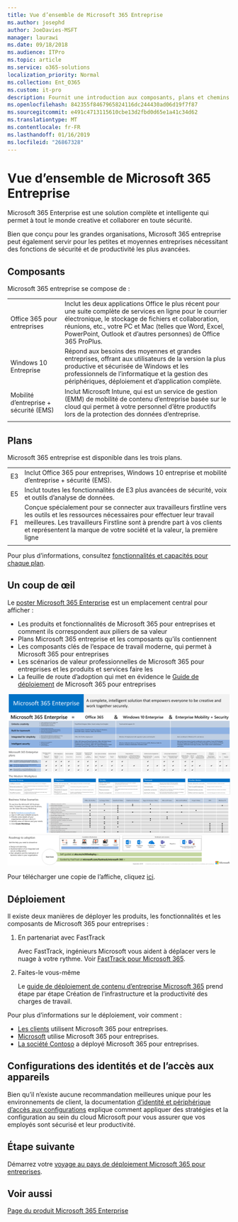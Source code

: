 ```yaml
---
title: Vue d’ensemble de Microsoft 365 Entreprise
ms.author: josephd
author: JoeDavies-MSFT
manager: laurawi
ms.date: 09/18/2018
ms.audience: ITPro
ms.topic: article
ms.service: o365-solutions
localization_priority: Normal
ms.collection: Ent_O365
ms.custom: it-pro
description: Fournit une introduction aux composants, plans et chemins de déploiement Microsoft 365 entreprise.
ms.openlocfilehash: 842355f8467965824116dc244430ad06d19f7f87
ms.sourcegitcommit: e491c4713115610cbe13d2fbd0d65e1a41c34d62
ms.translationtype: MT
ms.contentlocale: fr-FR
ms.lasthandoff: 01/16/2019
ms.locfileid: "26867328"
---
```

# <a name="microsoft-365-enterprise-overview"></a>Vue d’ensemble de Microsoft 365 Entreprise

Microsoft 365 Enterprise est une solution complète et intelligente qui permet à tout le monde creative et collaborer en toute sécurité. 

Bien que conçu pour les grandes organisations, Microsoft 365 entreprise peut également servir pour les petites et moyennes entreprises nécessitant des fonctions de sécurité et de productivité les plus avancées. 

## <a name="components"></a>Composants

Microsoft 365 entreprise se compose de :

|||
|:-------|:-----|
| Office 365 pour entreprises | Inclut les deux applications Office le plus récent pour une suite complète de services en ligne pour le courrier électronique, le stockage de fichiers et collaboration, réunions, etc., votre PC et Mac (telles que Word, Excel, PowerPoint, Outlook et d’autres personnes) de Office 365 ProPlus. |
| Windows 10 Entreprise | Répond aux besoins des moyennes et grandes entreprises, offrant aux utilisateurs de la version la plus productive et sécurisée de Windows et les professionnels de l’informatique et la gestion des périphériques, déploiement et d’application complète. |
| Mobilité d’entreprise + sécurité (EMS) | Inclut Microsoft Intune, qui est un service de gestion (EMM) de mobilité de contenu d’entreprise basée sur le cloud qui permet à votre personnel d’être productifs lors de la protection des données d’entreprise. |
|||

## <a name="plans"></a>Plans

Microsoft 365 entreprise est disponible dans les trois plans.

|||
|:-------|:-----|
| E3 | Inclut Office 365 pour entreprises, Windows 10 entreprise et mobilité d’entreprise + sécurité (EMS). |
| E5 | Inclut toutes les fonctionnalités de E3 plus avancées de sécurité, voix et outils d’analyse de données. |
| F1 | Conçue spécialement pour se connecter aux travailleurs firstline vers les outils et les ressources nécessaires pour effectuer leur travail meilleures. Les travailleurs Firstline sont à prendre part à vos clients et représentent la marque de votre société et la valeur, la première ligne |
|||

Pour plus d’informations, consultez [fonctionnalités et capacités pour chaque plan](https://www.microsoft.com/microsoft-365/compare-all-microsoft-365-plans).

## <a name="at-a-glance"></a>Un coup de œil

Le [poster Microsoft 365 Enterprise](http://aka.ms/m365eposter) est un emplacement central pour afficher :

- Les produits et fonctionnalités de Microsoft 365 pour entreprises et comment ils correspondent aux piliers de sa valeur
- Plans Microsoft 365 entreprise et les composants qu’ils contiennent 
- Les composants clés de l’espace de travail moderne, qui permet à Microsoft 365 pour entreprises
- Les scénarios de valeur professionnelles de Microsoft 365 pour entreprises et les produits et services faire les
- La feuille de route d’adoption qui met en évidence le [Guide de déploiement](deploy-microsoft-365-enterprise.md) de Microsoft 365 pour entreprises

![](./media/m365-poster/m365e-poster.png)

Pour télécharger une copie de l’affiche, cliquez [ici](https://github.com/MicrosoftDocs/microsoft-365-docs/raw/public/microsoft-365/enterprise/media/Microsoft365Enterprise.pdf).

## <a name="deploying"></a>Déploiement

Il existe deux manières de déployer les produits, les fonctionnalités et les composants de Microsoft 365 pour entreprises :

1. En partenariat avec FastTrack
  
   Avec FastTrack, ingénieurs Microsoft vous aident à déplacer vers le nuage à votre rythme. Voir [FastTrack pour Microsoft 365](https://fasttrack.microsoft.com/microsoft365).
  
2. Faites-le vous-même

   Le [guide de déploiement de contenu d’entreprise Microsoft 365](deploy-microsoft-365-enterprise.md) prend étape par étape Création de l’infrastructure et la productivité des charges de travail. 

Pour plus d’informations sur le déploiement, voir comment :

- [Les clients](deploy-microsoft-365-enterprise.md#how-customers-use-microsoft-365-enterprise) utilisent Microsoft 365 pour entreprises.
- [Microsoft](deploy-microsoft-365-enterprise.md#how-microsoft-uses-microsoft-365-enterprise) utilise Microsoft 365 pour entreprises.
- [La société Contoso](contoso-overview.md) a déployé Microsoft 365 pour entreprises.

## <a name="identity-and-device-access-configurations"></a>Configurations des identités et de l’accès aux appareils

Bien qu’il n’existe aucune recommandation meilleures unique pour les environnements de client, la documentation [d’identité et périphérique d’accès aux configurations](microsoft-365-policies-configurations.md) explique comment appliquer des stratégies et la configuration au sein du cloud Microsoft pour vous assurer que vos employés sont sécurisé et leur productivité.

## <a name="next-step"></a>Étape suivante

Démarrez votre [voyage au pays de déploiement Microsoft 365 pour entreprises](deploy-microsoft-365-enterprise.md).

## <a name="see-also"></a>Voir aussi

[Page du produit Microsoft 365 Enterprise](https://www.microsoft.com/microsoft-365/enterprise)
